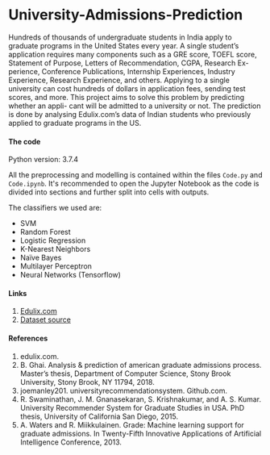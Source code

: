 # University-Admissions-Prediction

Hundreds of thousands of undergraduate students in India apply to graduate programs in the United States every year. A single student’s application requires many components such as a GRE score, TOEFL score, Statement of Purpose, Letters of Recommendation, CGPA, Research Ex- perience, Conference Publications, Internship Experiences, Industry Experience, Research Experience, and others. Applying to a single university can cost hundreds of dollars in application fees, sending test scores, and more. This project aims to solve this problem by predicting whether an appli- cant will be admitted to a university or not. The prediction is done by analysing Edulix.com’s data of Indian students who previously applied to graduate programs in the US.

#### The code

Python version: 3.7.4

All the preprocessing and modelling is contained within the files `Code.py` and `Code.ipynb`. It's recommended to open the Jupyter Notebook as the code is divided into sections and further split into cells with outputs.

The classifiers we used are:
* SVM
* Random Forest
* Logistic Regression
* K-Nearest Neighbors
* Naïve Bayes
* Multilayer Perceptron
* Neural Networks (Tensorflow)

#### Links
1. [Edulix.com](https://www.edulix.com)
2. [Dataset source](https://github.com/joemanley201/universityRecommendationSystem/tree/master/scraper/univJSON)

#### References
1. edulix.com.
2. B. Ghai. Analysis & prediction of american graduate admissions process. Master’s thesis, Department of Computer Science, Stony Brook University, Stony Brook, NY 11794, 2018.
3. joemanley201. universityrecommendationsystem. Github.com.
4. R. Swaminathan, J. M. Gnanasekaran, S. Krishnakumar, and A. S. Kumar. University Recommender System for Graduate Studies in USA. PhD thesis, University of California San Diego, 2015.
5. A. Waters and R. Miikkulainen. Grade: Machine learning support for graduate admissions. In Twenty-Fifth Innovative Applications of Artificial Intelligence Conference, 2013.
